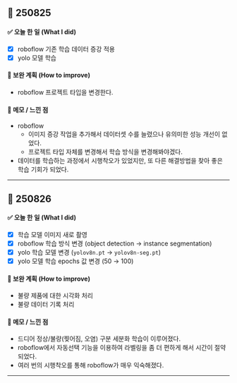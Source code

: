 
## 📅 250825

#### ✅ 오늘 한 일 (What I did)
- [x] roboflow 기존 학습 데이터 증강 적용
- [x] yolo 모델 학습

#### 🔧 보완 계획 (How to improve)
- roboflow 프로젝트 타입을 변경한다.

#### 📝 메모 / 느낀 점
- roboflow
    - 이미지 증강 작업을 추가해서 데이터셋 수를 늘렸으나 유의미한 성능 개선이 없었다.
    - 프로젝트 타입 자체를 변경해서 학습 방식을 변경해봐야겠다.
- 데이터를 학습하는 과정에서 시행착오가 있었지만, 또 다른 해결방법을 찾아 좋은 학습 기회가 되었다.

---

## 📅 250826

#### ✅ 오늘 한 일 (What I did)
- [x] 학습 모델 이미지 새로 촬영
- [x] roboflow 학습 방식 변경 (object detection → instance segmentation)
- [x] yolo 학습 모델 변경 (`yolov8n.pt` → `yolov8n-seg.pt`)
- [x] yolo 모델 학습 epochs 값 변경 (50 → 100)

#### 🔧 보완 계획 (How to improve)
- 불량 제품에 대한 시각화 처리
- 불량 데이터 기록 처리

#### 📝 메모 / 느낀 점
- 드디어 정상/불량(찢어짐, 오염) 구분 세분화 학습이 이루어졌다.
- roboflow에서 자동선택 기능을 이용하여 라벨링을 좀 더 편하게 해서 시간이 절약되었다.
- 여러 번의 시행착오를 통해 roboflow가 매우 익숙해졌다.

---